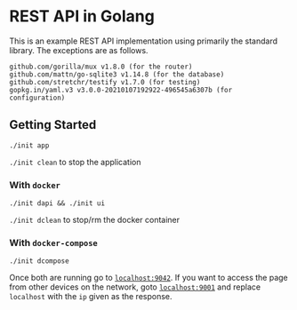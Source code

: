 # REST API in Golang

This is an example REST API implementation using primarily the standard
library. The exceptions are as follows.

```
github.com/gorilla/mux v1.8.0 (for the router)
github.com/mattn/go-sqlite3 v1.14.8 (for the database)
github.com/stretchr/testify v1.7.0 (for testing)
gopkg.in/yaml.v3 v3.0.0-20210107192922-496545a6307b (for configuration)
```

## Getting Started

`./init app`

`./init clean` to stop the application

### With `docker`

`./init dapi && ./init ui`

`./init dclean` to stop/rm the docker container

### With `docker-compose`

`./init dcompose`


Once both are running go to [`localhost:9042`](http://localhost:9042). If
you want to access the page from other devices on the network, goto
[`localhost:9001`](http://localhost:9001) and replace `localhost` with
the `ip` given as the response.
